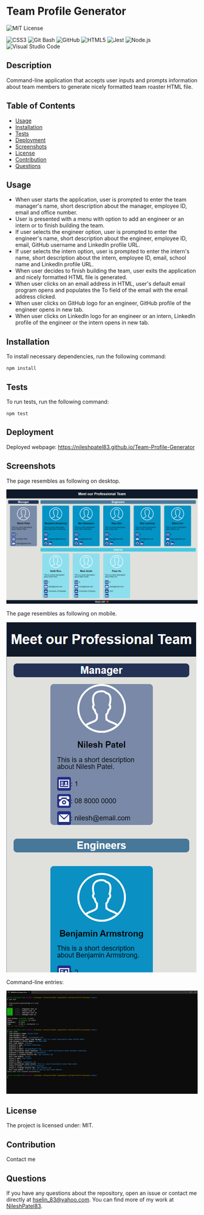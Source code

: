 
# Team Profile Generator

![MIT License](https://img.shields.io/badge/license-MIT-blue.svg)

![CSS3](https://img.shields.io/badge/css3-%231572B6.svg?style=for-the-badge&logo=css3&logoColor=white)
![Git Bash](https://img.shields.io/badge/GIT%20Bash-E44C30?style=for-the-badge&logo=git&logoColor=white)
![GitHub](https://img.shields.io/badge/GitHub-100000?style=for-the-badge&logo=github&logoColor=white)
![HTML5](https://img.shields.io/badge/html5-%23E34F26.svg?style=for-the-badge&logo=html5&logoColor=white)
![Jest](https://img.shields.io/badge/Jest-323330?style=for-the-badge&logo=Jest&logoColor=white)
![Node.js](https://img.shields.io/badge/Node.js-43853D?style=for-the-badge&logo=node.js&logoColor=white)
![Visual Studio Code](https://img.shields.io/badge/Visual%20Studio%20Code-0078d7.svg?style=for-the-badge&logo=visual-studio-code&logoColor=white)

## Description
Command-line application that accepts user inputs and prompts information about team members to generate nicely formatted team roaster HTML file.

## Table of Contents
* [Usage](#usage)
* [Installation](#installation)
* [Tests](#tests)
* [Deployment](#deployment)
* [Screenshots](#screenshots)
* [License](#license)
* [Contribution](#contribution)
* [Questions](#questions)

## Usage

- When user starts the application, user is prompted to enter the team manager's name, short description about the manager, employee ID, email and office number.
- User is presented with a menu with option to add an engineer or an intern or to finish building the team.
- If user selects the engineer option, user is prompted to enter the engineer's name, short description about the engineer, employee ID, email, GitHub username and LinkedIn profile URL.
- If user selects the intern option, user is prompted to enter the intern's name, short description about the intern, employee ID, email, school name and LinkedIn profile URL.
- When user decides to finish building the team, user exits the application and nicely formatted HTML file is generated.
- When user clicks on an email address in HTML, user's default email program opens and populates the To field of the email with the email address clicked.
- When user clicks on GitHub logo for an engineer, GitHub profile of the engineer opens in new tab.
- When user clicks on LinkedIn logo for an engineer or an intern, LinkedIn profile of the engineer or the intern opens in new tab.

## Installation
To install necessary dependencies, run the following command:
```
npm install
```

## Tests
To run tests, run the following command:
```
npm test
```

## Deployment
Deployed webpage: https://nileshpatel83.github.io/Team-Profile-Generator

## Screenshots
The page resembles as following on desktop.

![DesktopImage](images/DesktopImage.png)

The page resembles as following on mobile.

![MobileImage](images/MobileImage.png)

Command-line entries:

![TerminalImage](images/TerminalImage.png)

## License
The project is licensed under: MIT.

## Contribution
Contact me

## Questions
If you have any questions about the repository, open an issue or contact me directly at hselin_83@yahoo.com. You can find more of my work at [NileshPatel83](https://github.com//NileshPatel83).
